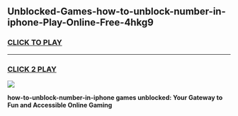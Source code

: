 
## Unblocked-Games-how-to-unblock-number-in-iphone-Play-Online-Free-4hkg9
<h3>
<a href="https://premium76.site?title=how-to-unblock-number-in-iphone&ref=26A">CLICK TO PLAY</a></h3>
<hr>

<h3>
<a href="https://premium76.site?title=how-to-unblock-number-in-iphone&ref=26A">CLICK 2 PLAY</a>
  
</h3>

<a href="https://premium76.site?title=how-to-unblock-number-in-iphone&ref=26A"><img src="https://clearcache.store/games.png"></a>


**how-to-unblock-number-in-iphone games unblocked: Your Gateway to Fun and Accessible Online Gaming**

